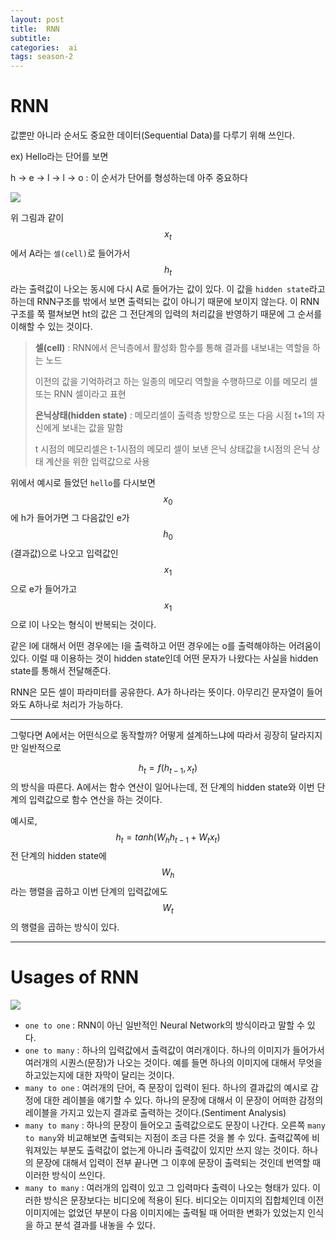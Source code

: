```yaml
---
layout: post
title:  RNN
subtitle:   
categories:  ai
tags: season-2
---
```


# RNN
값뿐만 아니라 순서도 중요한 데이터(Sequential Data)를 다루기 위해 쓰인다.

ex) Hello라는 단어를 보면

h -> e -> l -> l -> o : 이 순서가 단어를 형성하는데 아주 중요하다

![](https://img1.daumcdn.net/thumb/R720x0.q80/?scode=mtistory2&fname=http%3A%2F%2Fcfile23.uf.tistory.com%2Fimage%2F2578204757AC186F2A70DC)

위 그림과 같이 $$x_t$$ 에서 A라는 `셀(cell)`로 들어가서 $$h_t$$ 라는 출력값이 나오는 동시에 다시 A로 들어가는 값이 있다. 이 값을 `hidden state`라고 하는데 RNN구조를 밖에서 보면 출력되는 값이 아니기 때문에 보이지 않는다. 이 RNN 구조를 쭉 펼쳐보면 ht의 값은 그 전단계의 입력의 처리값을 반영하기 때문에 그 순서를 이해할 수 있는 것이다.

> __셀(cell)__ : RNN에서 은닉층에서 활성화 함수를 통해 결과를 내보내는 역할을 하는 노드
>
> 이전의 값을 기억하려고 하는 일종의 메모리 역할을 수행하므로 이를 메모리 셀 또는 RNN 셀이라고 표현
>
> __은닉상태(hidden state)__ : 메모리셀이 출력층 방향으로 또는 다음 시점 t+1의 자신에게 보내는 값을 말함
>
> t 시점의 메모리셀은 t-1시점의 메모리 셀이 보낸 은닉 상태값을 t시점의 은닉 상태 계산을 위한 입력값으로 사용
>

위에서 예시로 들었던 `hello`를 다시보면 $$x_0$$ 에 h가 들어가면 그 다음값인 e가 $$h_0$$ (결과값)으로 나오고 입력값인 $$x_1$$ 으로 e가 들어가고 $$x_1$$ 으로 l이 나오는 형식이 반복되는 것이다.

같은 l에 대해서 어떤 경우에는 l을 출력하고 어떤 경우에는 o를 출력해야하는 어려움이 있다. 이럴 때 이용하는 것이 hidden state인데 어떤 문자가 나왔다는 사실을 hidden state를 통해서 전달해준다.

RNN은 모든 셀이 파라미터를 공유한다. A가 하나라는 뜻이다. 아무리긴 문자열이 들어와도 A하나로 처리가 가능하다.

- - -

그렇다면 A에서는 어떤식으로 동작할까?
어떻게 설계하느냐에 따라서 굉장히 달라지지만 일반적으로 

$$h_t = f(h_{t-1},x_t)$$ 
의 방식을 따른다. 
A에서는 함수 연산이 일어나는데, 전 단계의 hidden state와 이번 단계의 입력값으로 함수 연산을 하는 것이다.

예시로,
$$h_t = tanh({W_h}{h_{t-1}}+{W_t}{x_t})$$
전 단계의 hidden state에 $$W_h$$ 라는 행렬을 곱하고 이번 단계의 입력값에도 $${W_t}$$ 의 행렬을 곱하는 방식이 있다.

- - -

# Usages of RNN
![](http://www.popit.kr/wp-content/uploads/2016/12/rnn_model-1024x321.jpeg)

- `one to one` : RNN이 아닌 일반적인 Neural Network의 방식이라고 말할 수 있다.
- `one to many` : 하나의 입력값에서 출력값이 여러개이다. 하나의 이미지가 들어가서 여러개의 시퀀스(문장)가 나오는 것이다. 예를 들면 하나의 이미지에 대해서 무엇을 하고있는지에 대한 자막이 달리는 것이다.
- `many to one` : 여러개의 단어, 즉 문장이 입력이 된다. 하나의 결과값의 예시로 감정에 대한 레이블을 얘기할 수 있다. 하나의 문장에 대해서 이 문장이 어떠한 감정의 레이블을 가지고 있는지 결과로 출력하는 것이다.(Sentiment Analysis)
- `many to many` : 하나의 문장이 들어오고 출력값으로도 문장이 나간다. 오른쪽 `many to many`와 비교해보면 출력되는 지점이 조금 다른 것을 볼 수 있다. 출력값쪽에 비워져있는 부분도 출력값이 없는게 아니라 출력값이 있지만 쓰지 않는 것이다. 하나의 문장에 대해서 입력이 전부 끝나면 그 이후에 문장이 출력되는 것인데 번역할 때 이러한 방식이 쓰인다.
- `many to many` : 여러개의 입력이 있고 그 입력마다 출력이 나오는 형태가 있다. 이러한 방식은 문장보다는 비디오에 적용이 된다. 비디오는 이미지의 집합체인데 이전 이미지에는 없었던 부분이 다음 이미지에는 출력될 때 어떠한 변화가 있었는지 인식을 하고 분석 결과를 내놓을 수 있다.